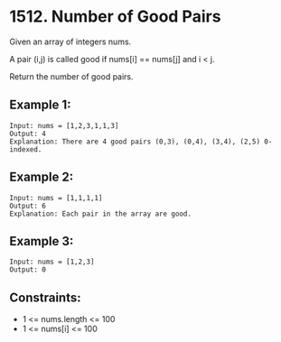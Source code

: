 # 1512. Number of Good Pairs

Given an array of integers nums.

A pair (i,j) is called good if nums[i] == nums[j] and i < j.

Return the number of good pairs.

## Example 1:

```
Input: nums = [1,2,3,1,1,3]
Output: 4
Explanation: There are 4 good pairs (0,3), (0,4), (3,4), (2,5) 0-indexed.
```

## Example 2:

```
Input: nums = [1,1,1,1]
Output: 6
Explanation: Each pair in the array are good.
```

## Example 3:

```
Input: nums = [1,2,3]
Output: 0
```

## Constraints:

* 1 <= nums.length <= 100
* 1 <= nums[i] <= 100